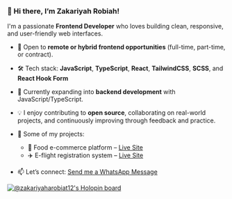 ### 👋 Hi there, I’m Zakariyah Robiah!

I'm a passionate **Frontend Developer** who loves building clean, responsive, and user-friendly web interfaces.

- 💼 Open to **remote or hybrid frontend opportunities** (full-time, part-time, or contract).
- 🛠️ Tech stack: **JavaScript**, **TypeScript**, **React**, **TailwindCSS**, **SCSS**, and **React Hook Form**
- 🌱 Currently expanding into **backend development** with JavaScript/TypeScript.
- 💡 I enjoy contributing to **open source**, collaborating on real-world projects, and continuously improving through feedback and practice.
- 🚀 Some of my projects:
  - 🍲 Food e-commerce platform – [Live Site](https://robiah-food.netlify.app/)
  - ✈️ E-flight registration system – [Live Site](https://e-flight.netlify.app/)
  
- 📫 Let’s connect: [Send me a WhatsApp Message](https://wa.me/qr/ORJ5KEUDV2JEP1)

[![@zakariyaharobiat12's Holopin board](https://holopin.me/zakariyaharobiat12)](https://holopin.io/@zakariyaharobiat12)

<!---
zakariyahrobiat/zakariyahrobiat is a ✨ special ✨ repository because its `README.md` (this file) appears on your GitHub profile.
You can click the Preview link to take a look at your changes.
--->
